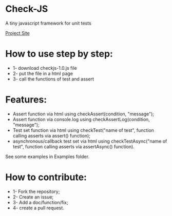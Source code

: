 # Check-JS
A tiny javascript framework for unit tests

[Project Site](http://feliperochadev.github.io/check-js/)

# How to use step by step:

- 1- download checkjs-1.0.js file
- 2- put the file in a html page
- 3- call the functions of test and assert

# Features:

- Assert function via html using checkAssert(condition, "message");
- Assert function via console.log using checkAssertLog(condition, "message");
- Test set  function via html using checkTest("name of test", function calling asserts via assert() function);
- asynchronous/callback test set via html using checkTestAsync("name of test", function calling asserts via assertAsync() function).


See some examples in Examples folder.

# How to contribute:

- 1- Fork the repository;
- 2- Create an issue;
- 3- Add a doc/function/fix;
- 4- create a pull request.
